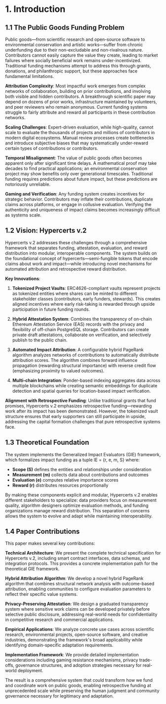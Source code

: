 # 1. Introduction

## 1.1 The Public Goods Funding Problem

Public goods—from scientific research and open-source software to environmental conservation and artistic works—suffer from chronic underfunding due to their non-excludable and non-rivalrous nature. Contributors cannot easily capture the value they create, leading to market failures where socially beneficial work remains under-incentivized. Traditional funding mechanisms attempt to address this through grants, donations, and philanthropic support, but these approaches face fundamental limitations.

**Attribution Complexity**: Most impactful work emerges from complex networks of collaboration, building on prior contributions, and involving both visible and hidden contributors. A breakthrough scientific paper may depend on dozens of prior works, infrastructure maintained by volunteers, and peer reviewers who remain anonymous. Current funding systems struggle to fairly attribute and reward all participants in these contribution networks.

**Scaling Challenges**: Expert-driven evaluation, while high-quality, cannot scale to evaluate the thousands of projects and millions of contributors in modern digital ecosystems. Manual review processes create bottlenecks and introduce subjective biases that may systematically under-reward certain types of contributions or contributors.

**Temporal Misalignment**: The value of public goods often becomes apparent only after significant time delays. A mathematical proof may take decades to find practical applications; an environmental conservation project may show benefits only over generational timescales. Traditional funding requires predictions about future impact, but these predictions are notoriously unreliable.

**Gaming and Verification**: Any funding system creates incentives for strategic behavior. Contributors may inflate their contributions, duplicate claims across platforms, or engage in collusive evaluation. Verifying the authenticity and uniqueness of impact claims becomes increasingly difficult as systems scale.

## 1.2 Vision: Hypercerts v.2

Hypercerts v.2 addresses these challenges through a comprehensive framework that separates funding, attestation, evaluation, and reward distribution into modular, interoperable components. The system builds on the foundational concept of hypercerts—semi-fungible tokens that encode claims about work and impact—while introducing novel mechanisms for automated attribution and retrospective reward distribution.

**Key Innovations**:

1. **Tokenized Project Vaults**: ERC4626-compliant vaults represent projects as tokenized entities where shares can be minted to different stakeholder classes (contributors, early funders, stewards). This creates aligned incentives where early risk-taking is rewarded through upside participation in future funding rounds.

2. **Hybrid Attestation System**: Combines the transparency of on-chain Ethereum Attestation Service (EAS) records with the privacy and flexibility of off-chain PostgreSQL storage. Contributors can create private draft attestations, collaborate on verification, and selectively publish to the public chain.

3. **Automated Impact Attribution**: A configurable hybrid PageRank algorithm analyzes networks of contributions to automatically distribute attribution scores. The algorithm combines forward influence propagation (rewarding structural importance) with reverse credit flow (emphasizing proximity to valued outcomes).

4. **Multi-chain Integration**: Ponder-based indexing aggregates data across multiple blockchains while creating semantic embeddings for duplicate detection and spatial queries for location-based impact verification.

**Alignment with Retrospective Funding**: Unlike traditional grants that fund promises, Hypercerts v.2 emphasizes retrospective funding—rewarding work after its impact has been demonstrated. However, the tokenized vault structure ensures that early supporters can still participate in upside, addressing the capital formation challenges that pure retrospective systems face.

## 1.3 Theoretical Foundation

The system implements the Generalized Impact Evaluators (GIE) framework, which formalizes impact funding as a tuple IE = {r, e, m, S} where:
- **Scope (S)** defines the entities and relationships under consideration
- **Measurement (m)** collects data about contributions and outcomes
- **Evaluation (e)** computes relative importance scores
- **Reward (r)** distributes resources proportionally

By making these components explicit and modular, Hypercerts v.2 enables different stakeholders to specialize: data providers focus on measurement quality, algorithm designers optimize evaluation methods, and funding organizations manage reward distribution. This separation of concerns allows the system to evolve and adapt while maintaining interoperability.

## 1.4 Paper Contributions

This paper makes several key contributions:

**Technical Architecture**: We present the complete technical specification for Hypercerts v.2, including smart contract interfaces, data schemas, and integration protocols. This provides a concrete implementation path for the theoretical GIE framework.

**Hybrid Attribution Algorithm**: We develop a novel hybrid PageRank algorithm that combines structural network analysis with outcome-based attribution, enabling communities to configure evaluation parameters to reflect their specific value systems.

**Privacy-Preserving Attestation**: We design a graduated transparency system where sensitive work claims can be developed privately before selective public disclosure, addressing real-world needs for confidentiality in competitive research and commercial applications.

**Empirical Applications**: We analyze concrete use cases across scientific research, environmental projects, open-source software, and creative industries, demonstrating the framework's broad applicability while identifying domain-specific adaptation requirements.

**Implementation Framework**: We provide detailed implementation considerations including gaming resistance mechanisms, privacy trade-offs, governance structures, and adoption strategies necessary for real-world deployment.

The result is a comprehensive system that could transform how we fund and coordinate work on public goods, enabling retrospective funding at unprecedented scale while preserving the human judgment and community governance necessary for legitimacy and adaptation.
